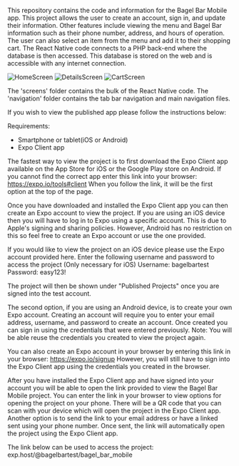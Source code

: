 This repository contains the code and information for the Bagel Bar Mobile app. This project allows the user to create
an account, sign in, and update their information. Other features include viewing the menu and Bagel Bar information such as
their phone number, address, and hours of operation. The user can also select an item from the menu and add it to their
shopping cart.
The React Native code connects to a PHP back-end where the database is then accessed. This database is stored on the web and is
accessible with any internet connection.

![HomeScreen](http://acad.kutztown.edu/~smagr173/GitHub/homeimg.png) ![DetailsScreen](http://acad.kutztown.edu/~smagr173/GitHub/details.png) ![CartScreen](http://acad.kutztown.edu/~smagr173/GitHub/cart.png)

The 'screens' folder contains the bulk of the React Native code. The 'navigation' folder contains the tab bar navigation and
main navigation files.

If you wish to view the published app please follow the instructions below:

Requirements:
 - Smartphone or tablet(iOS or Android)
 - Expo Client app
 
The fastest way to view the project is to first download the Expo Client app available on the App Store for iOS or the Google Play
store on Android. If you cannot find the correct app enter this link into your browser: https://expo.io/tools#client
When you follow the link, it will be the first option at the top of the page.

Once you have downloaded and installed the Expo Client app you can then create an Expo account to view the project. If you are
using an iOS device then you will have to log in to Expo using a specific account. This is due to Apple's signing and sharing
policies. However, Android has no restriction on this so feel free to create an Expo account or use the one provided.

If you would like to view the project on an iOS device please use the Expo account provided here.
Enter the following username and password to access the project (Only necessary for iOS)
Username: bagelbartest
Password: easy123!

The project will then be shown under "Published Projects" once you are signed into the test account.

The second option, if you are using an Android device, is to create your own Expo account. Creating an account will require you to
enter your email address, username, and password to create an account. Once created you can sign in using the credentials that were
entered previously. Note: You will be able reuse the credentials you created to view the project again.

You can also create an Expo account in your browser by entering this link in your browser: https://expo.io/signup
However, you will still have to sign into the Expo Client app using the credentials you created in the browser.

After you have installed the Expo Client app and have signed into your account you will be able to open the link provided to view
the Bagel Bar Mobile project. You can enter the link in your browser to view options for opening the project on your phone.
There will be a QR code that you can scan with your device which will open the project in the Expo Client app. Another option is to
send the link to your email address or have a linked sent using your phone number. Once sent, the link will automatically open
the project using the Expo Client app.

The link below can be used to access the project:
exp.host/@bagelbartest/bagel_bar_mobile
